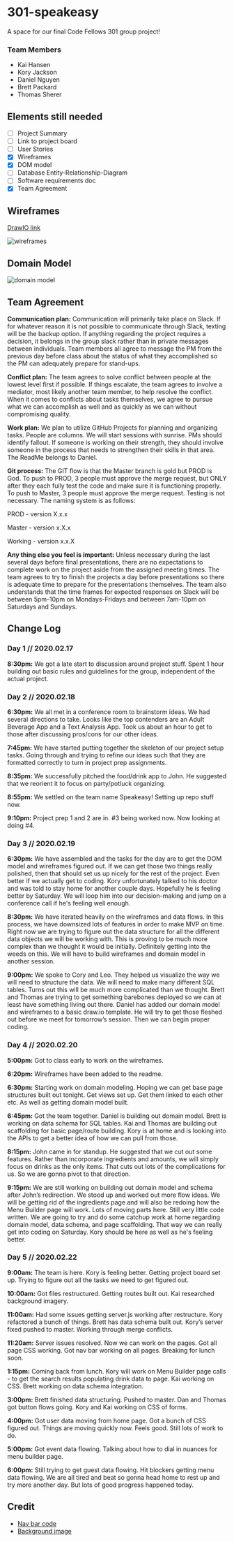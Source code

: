 # 301-speakeasy
A space for our final Code Fellows 301 group project!

### Team Members
* Kai Hansen
* Kory Jackson
* Daniel Nguyen
* Brett Packard
* Thomas Sherer
 
## Elements still needed
- [ ] Project Summary
- [ ] Link to project board
- [ ] User Stories
- [x] Wireframes
- [x] DOM model
- [ ] Database Entity-Relationship-Diagram
- [ ] Software requirements doc
- [x] Team Agreement

## Wireframes
[DrawIO link](https://drive.google.com/file/d/1m-pou0d5mqEFRaVxVLnmE693JFPeopVm/view?usp=sharing)

![wireframes](img.readme/301-speakeasy-project-Wireframes-3.jpg)

## Domain Model

![domain model](img.readme/301-speakeasy-project-DomainModel-2.jpg)

## Team Agreement

**Communication plan:** Communication will primarily take place on Slack. If for whatever reason it is not possible to communicate through Slack, texting will be the backup option. If anything regarding the project requires a decision, it belongs in the group slack rather than in private messages between individuals. Team members all agree to message the PM from the previous day before class about the status of what they accomplished so the PM can adequately prepare for stand-ups. 

**Conflict plan:** The team agrees to solve conflict between people at the lowest level first if possible. If things escalate, the team agrees to involve a mediator, most likely another team member, to help resolve the conflict. When it comes to conflicts about tasks themselves, we agree to pursue what we can accomplish as well and as quickly as we can without compromising quality. 

**Work plan:** We plan to utilize GitHub Projects for planning and organizing tasks. People are columns. We will start sessions with sunrise. PMs should identify fallout. If someone is working on their strength, they should involve someone in the process that needs to strengthen their skills in that area. The ReadMe belongs to Daniel. 

**Git process:** The GIT flow is that the Master branch is gold but PROD is God. To push to PROD, 3 people must approve the merge request, but ONLY after they each fully test the code and make sure it is functioning properly. To push to Master, 3 people must approve the merge request. Testing is not necessary. The naming system is as follows:

PROD - version X.x.x

Master - version x.X.x

Working - version x.x.X

**Any thing else you feel is important:** Unless necessary during the last several days before final presentations, there are no expectations to complete work on the project aside from the assigned meeting times. The team agrees to try to finish the projects a day before presentations so there is adequate time to prepare for the presentations themselves. The team also understands that the time frames for expected responses on Slack will be between 5pm-10pm on Mondays-Fridays and between 7am-10pm on Saturdays and Sundays.

## Change Log

### Day 1 // 2020.02.17

**8:30pm:** We got a late start to discussion around project stuff. Spent 1 hour building out basic rules and guidelines for the group, independent of the actual project.

### Day 2 // 2020.02.18

**6:30pm:** We all met in a conference room to brainstorm ideas. We had several directions to take. Looks like the top contenders are an Adult Beverage App and a Text Analysis App. Took us about an hour to get to those after discussing pros/cons for our other ideas.

**7:45pm:** We have started putting together the skeleton of our project setup tasks. Going through and trying to refine our ideas such that they are formatted correctly to turn in project prep assignments.

**8:35pm:** We successfully pitched the food/drink app to John. He suggested that we reorient it to focus on party/potluck organizing. 

**8:55pm:** We settled on the team name Speakeasy! Setting up repo stuff now.

**9:10pm:** Project prep 1 and 2 are in. #3 being worked now. Now looking at doing #4.

### Day 3 // 2020.02.19

**6:30pm:** We have assembled and the tasks for the day are to get the DOM model and wireframes figured out. If we can get those two things really polished, then that should set us up nicely for the rest of the project. Even better if we actually get to coding. Kory unfortunately talked to his doctor and was told to stay home for another couple days. Hopefully he is feeling better by Saturday. We will loop him into our decision-making and jump on a conference call if he's feeling well enough.

**8:30pm:** We have iterated heavily on the wireframes and data flows. In this process, we have downsized lots of features in order to make MVP on time. Right now we are trying to figure out the data structure for all the different data objects we will be working with. This is proving to be much more complex than we thought it would be initially. Definitely getting into the weeds on this. We will have to build wireframes and domain model in another session.

**9:00pm:** We spoke to Cory and Leo. They helped us visualize the way we will need to structure the data. We will need to make many different SQL tables. Turns out this will be much more complicated than we thought. Brett and Thomas are trying to get something barebones deployed so we can at least have something living out there. Daniel has added our domain model and wireframes to a basic draw.io template. He will try to get those fleshed out before we meet for tomorrow’s session. Then we can begin proper coding.

### Day 4 // 2020.02.20

**5:00pm:** Got to class early to work on the wireframes. 

**6:20pm:** Wireframes have been added to the readme.

**6:30pm:** Starting work on domain modeling. Hoping we can get base page structures built out tonight. Get views set up. Get them linked to each other etc. As well as getting domain model built.

**6:45pm:** Got the team together. Daniel is building out domain model. Brett is working on data schema for SQL tables. Kai and Thomas are building out scaffolding for basic page/route building. Kory is at home and is looking into the APIs to get a better idea of how we can pull from those.

**8:15pm:** John came in for standup. He suggested that we cut out some features. Rather than incorporate ingredients and amounts, we will simply focus on drinks as the only items. That cuts out lots of the complications for us. So we are gonna pivot to that direction.

**9:15pm:** We are still working on building out domain model and schema after John’s redirection. We stood up and worked out more flow ideas. We will be getting rid of the ingredients page and will also be redoing how the Menu Builder page will work. Lots of moving parts here. Still very little code written. We are going to try and do some catchup work at home regarding domain model, data schema, and page scaffolding. That way we can really get into coding on Saturday. Kory should be here as well as he's feeling better. 

### Day 5 // 2020.02.22

**9:00am:** The team is here. Kory is feeling better. Getting project board set up. Trying to figure out all the tasks we need to get figured out.

**10:00am:** Got files restructured. Getting routes built out. Kai researched background imagery. 

**11:00am:** Had some issues getting server.js working after restructure. Kory refactored a bunch of things. Brett has data schema built out. Kory’s server fixed pushed to master. Working through merge conflicts.

**11:20am:** Server issues resolved. Now we can work on the pages. Got all page CSS working. Got nav bar working on all pages. Breaking for lunch soon.

**1:15pm:** Coming back from lunch. Kory will work on Menu Builder page calls - to get the search results populating drink data to page. Kai working on CSS. Brett working on data schema integration.

**3:00pm:** Brett finished data structuring. Pushed to master. Dan and Thomas got button flows going. Kory and Kai working on CSS of forms. 

**4:00pm:** Got user data moving from home page. Got a bunch of CSS figured out. Things are moving quickly now. Feels good. Still lots of work to do.

**5:00pm:** Got event data flowing. Talking about how to dial in nuances for menu builder page. 

**6:00pm:** Still trying to get guest data flowing. Hit blockers getting menu data flowing. We are all tired and beat so gonna head home to rest up and try more another day. But lots of good progress happened today. 


## Credit
 
* [Nav bar code](https://www.w3schools.com/howto/tryit.asp?filename=tryhow_js_mobile_navbar)
* [Background image](https://www.flickr.com/photos/130701539@N04/16114643463)
